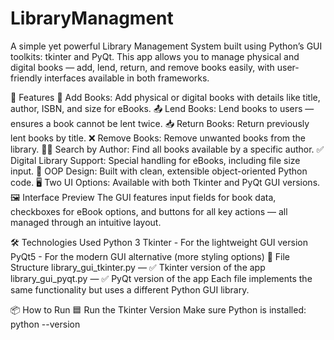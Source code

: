 # LibraryManagment
A simple yet powerful Library Management System built using Python’s GUI toolkits: tkinter and PyQt. This app allows you to manage physical and digital books — add, lend, return, and remove books easily, with user-friendly interfaces available in both frameworks.

🚀 Features
📖 Add Books: Add physical or digital books with details like title, author, ISBN, and size for eBooks.
📤 Lend Books: Lend books to users — ensures a book cannot be lent twice.
📥 Return Books: Return previously lent books by title.
❌ Remove Books: Remove unwanted books from the library.
🧑‍💼 Search by Author: Find all books available by a specific author.
✅ Digital Library Support: Special handling for eBooks, including file size input.
🧠 OOP Design: Built with clean, extensible object-oriented Python code.
🖥️ Two UI Options: Available with both Tkinter and PyQt GUI versions.
🖼️ Interface Preview
The GUI features input fields for book data, checkboxes for eBook options, and buttons for all key actions — all managed through an intuitive layout.

🛠️ Technologies Used
Python 3
Tkinter - For the lightweight GUI version
PyQt5 - For the modern GUI alternative (more styling options)
📂 File Structure
library_gui_tkinter.py — ✅ Tkinter version of the app
library_gui_pyqt.py — ✅ PyQt version of the app
Each file implements the same functionality but uses a different Python GUI library.

📦 How to Run
🟦 Run the Tkinter Version
Make sure Python is installed:
python --version
